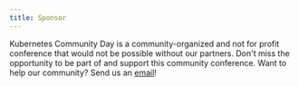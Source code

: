 ```yaml
---
title: Sponsor
---
```


Kubernetes Community Day is a community-organized and not for profit conference that would not be possible without our partners. Don't miss the opportunity to be part of and support this community conference. Want to help our community? Send us an [email](mailto:organizers-munich@kubernetescommunitydays.org)!
